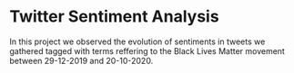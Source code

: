 # Twitter Sentiment Analysis

In this project we observed the evolution of sentiments in tweets we gathered tagged with terms reffering to the Black Lives Matter movement between 29-12-2019 and 20-10-2020.
